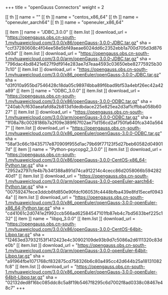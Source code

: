 +++
title = "openGauss Connectors"
weight = 2

[[ th ]]
    name = ""
[[ th ]]
    name = "centos_x86_64"
[[ th ]]
    name = "openeuler_aarch64"
[[ th ]]
    name = "openeuler_x86_64"

[[ item ]]
    name = "JDBC_3.0.0"
    [[ item.list ]]
        download_url = "https://opengauss.obs.cn-south-1.myhuaweicloud.com/3.0.0/x86/openGauss-3.0.0-JDBC.tar.gz"
        sha = "ccf37280608c4f04ee58e5bf49aeae6024dd6c2352ebb1a700d705d3d876e03d"
    [[ item.list ]]
        download_url = "https://opengauss.obs.cn-south-1.myhuaweicloud.com/3.0.0/arm/openGauss-3.0.0-JDBC.tar.gz"
        sha = "796dac4bd8421e627f9df914e283ae7d7eaa4593c03650ebe82775925b307c10"
    [[ item.list ]]
        download_url = "https://opengauss.obs.cn-south-1.myhuaweicloud.com/3.0.0/x86_openEuler/openGauss-3.0.0-JDBC.tar.gz"
        sha = "d3f010a955bd7546428c18da05c98974bba89f6bad9bf53a4ebf26ec42a42a89"
[[ item ]]
    name = "ODBC_3.0.0"
    [[ item.list ]]
        download_url = "https://opengauss.obs.cn-south-1.myhuaweicloud.com/3.0.0/x86/openGauss-3.0.0-ODBC.tar.gz"
        sha = "240ab7cf630aeafafd8a2b813d1dedbdace225e825ea2d3af1cffbba058b6027"
    [[ item.list ]]
        download_url = "https://opengauss.obs.cn-south-1.myhuaweicloud.com/3.0.0/arm/openGauss-3.0.0-ODBC.tar.gz"
        sha = "1f08a78c0028186b7a2f09e389f67f02ae71d156cd2af750fa640fca340a5647"
    [[ item.list ]]
        download_url = "https://opengauss.obs.cn-south-1.myhuaweicloud.com/3.0.0/x86_openEuler/openGauss-3.0.0-ODBC.tar.gz"
        sha = "58af3c66c19435717e870909f955d1ac79b69f77123f5d27beb60582d049017d"
[[ item ]]
    name = "Python-psycopg2_3.0.0"
    [[ item.list ]]
        download_url = "https://opengauss.obs.cn-south-1.myhuaweicloud.com/3.0.0/x86/openGauss-3.0.0-CentOS-x86_64-Python.tar.gz"
        sha = "2952a2797cfe4b7b34f388a891d74ca912214c4cecc86d2058066b59428240d1"
    [[ item.list ]]
        download_url = "https://opengauss.obs.cn-south-1.myhuaweicloud.com/3.0.0/arm/openGauss-3.0.0-openEuler-aarch64-Python.tar.gz"
        sha = "00759247fece3ddcb6fd850e90fdcf06053fc4448bfba439e8fd15ecef09434a"
    [[ item.list ]]
        download_url = "https://opengauss.obs.cn-south-1.myhuaweicloud.com/3.0.0/x86_openEuler/openGauss-3.0.0-openEuler-x86_64-Python.tar.gz"
        sha = "cd41061c2d0741e2f992ccb566ad62584547101fb87eb4c7bd5633bef225c132"
[[ item ]]
    name = "libpq_3.0.0"
    [[ item.list ]]
        download_url = "https://opengauss.obs.cn-south-1.myhuaweicloud.com/3.0.0/x86/openGauss-3.0.0-CentOS-64bit-Libpq.tar.gz"
        sha = "12463ed37932153f1412423e4c30902109de93b9d7c5086a2d6111320c83de0b"
    [[ item.list ]]
        download_url = "https://opengauss.obs.cn-south-1.myhuaweicloud.com/3.0.0/arm/openGauss-3.0.0-openEuler-64bit-Libpq.tar.gz"
        sha = "a91964fbe1071768cf832875cd758326b6c80a495cc42d644b25a18131082fc8"
    [[ item.list ]]
        download_url = "https://opengauss.obs.cn-south-1.myhuaweicloud.com/3.0.0/x86_openEuler/openGauss-3.0.0-openEuler-64bit-Libpq.tar.gz"
        sha = "02132ded8f16bc085ddc8c5a8f19b5467f8295c6d7002f8ad0338c08467e48c7"
+++
